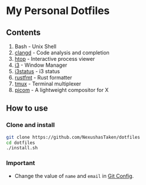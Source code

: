 # My Personal Dotfiles

## Contents
1. Bash - Unix Shell
1. [clangd](https://clangd.llvm.org) - Code analysis and completion
1. [htop](https://htop.dev) - Interactive process viewer
1. [i3](https://i3wm.org) - Window Manager
1. [i3status](https://i3wm.org/i3status) - i3 status
1. [rustfmt](https://github.com/rust-lang/rustfmt) - Rust formatter
1. [tmux](https://github.com/tmux/tmux) - Terminal multiplexer
1. [picom](https://github.com/yshui/picom) - A lightweight compositor for X

## How to use
### Clone and install
```sh
git clone https://github.com/NexushasTaken/dotfiles
cd dotfiles
./install.sh
```
### Important
- Change the value of `name` and `email` in [Git Config](.gitconfig).
